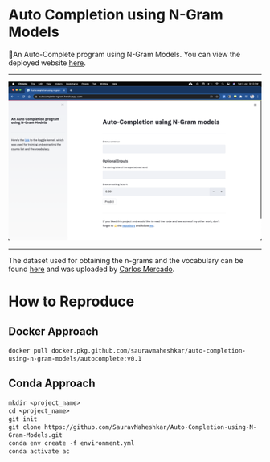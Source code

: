 # Auto Completion using N-Gram Models

💬An Auto-Complete program using N-Gram Models. You can view the deployed website [here](https://autocomplete-ngram.herokuapp.com/).

---

![](https://github.com/SauravMaheshkar/Auto-Completion-using-N-Gram-Models/blob/master/assets/app.png)

---

The dataset used for obtaining the n-grams and the vocabulary can be found [here](https://www.kaggle.com/crmercado/tweets-blogs-news-swiftkey-dataset-4million) and was uploaded by [Carlos Mercado](https://www.linkedin.com/in/crmercado/).

# How to Reproduce

## Docker Approach

```
docker pull docker.pkg.github.com/sauravmaheshkar/auto-completion-using-n-gram-models/autocomplete:v0.1
```

## Conda Approach

```
mkdir <project_name>
cd <project_name>
git init
git clone https://github.com/SauravMaheshkar/Auto-Completion-using-N-Gram-Models.git
conda env create -f environment.yml
conda activate ac
```
